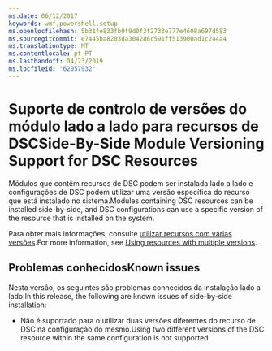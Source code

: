 ```yaml
---
ms.date: 06/12/2017
keywords: wmf,powershell,setup
ms.openlocfilehash: 5b31fe833fb0f9d0f3f2733e777e4608a697d583
ms.sourcegitcommit: e7445ba8203da304286c591ff513900ad1c244a4
ms.translationtype: MT
ms.contentlocale: pt-PT
ms.lasthandoff: 04/23/2019
ms.locfileid: "62057932"
---
```

# <a name="side-by-side-module-versioning-support-for-dsc-resources"></a><span data-ttu-id="f8104-102">Suporte de controlo de versões do módulo lado a lado para recursos de DSC</span><span class="sxs-lookup"><span data-stu-id="f8104-102">Side-By-Side Module Versioning Support for DSC Resources</span></span>

<span data-ttu-id="f8104-103">Módulos que contêm recursos de DSC podem ser instalada lado a lado e configurações de DSC podem utilizar uma versão específica do recurso que está instalado no sistema.</span><span class="sxs-lookup"><span data-stu-id="f8104-103">Modules containing DSC resources can be installed side-by-side, and DSC configurations can use a specific version of the resource that is installed on the system.</span></span>

<span data-ttu-id="f8104-104">Para obter mais informações, consulte [utilizar recursos com várias versões](https://msdn.microsoft.com/powershell/dsc/sxsresource).</span><span class="sxs-lookup"><span data-stu-id="f8104-104">For more information, see [Using resources with multiple versions](https://msdn.microsoft.com/powershell/dsc/sxsresource).</span></span>

## <a name="known-issues"></a><span data-ttu-id="f8104-105">Problemas conhecidos</span><span class="sxs-lookup"><span data-stu-id="f8104-105">Known issues</span></span>

<span data-ttu-id="f8104-106">Nesta versão, os seguintes são problemas conhecidos da instalação lado a lado:</span><span class="sxs-lookup"><span data-stu-id="f8104-106">In this release, the following are known issues of side-by-side installation:</span></span>

-   <span data-ttu-id="f8104-107">Não é suportado para o utilizar duas versões diferentes do recurso de DSC na configuração do mesmo.</span><span class="sxs-lookup"><span data-stu-id="f8104-107">Using two different versions of the DSC resource within the same configuration is not supported.</span></span>

